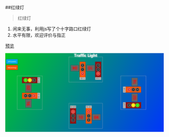##红绿灯
> 红绿灯

1. 闲来无事，利用js写了个十字路口红绿灯
2. 水平有限，欢迎评价与指正

[预览](https://rawgit.com/Yangfan2016/PersonalWorks/master/webapp/%E7%BA%A2%E7%BB%BF%E7%81%AF/%E7%BA%A2%E7%BB%BF%E7%81%AF.html)

![image](../../public-pictures/traffic-light.PNG)
